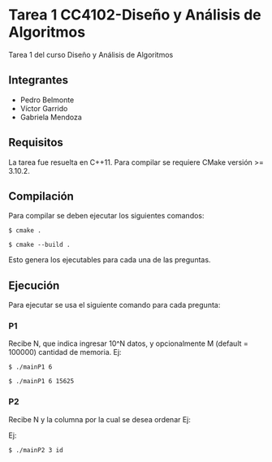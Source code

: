 # Tarea 1 CC4102-Diseño y Análisis de Algoritmos
Tarea 1 del curso Diseño y Análisis de Algoritmos

## Integrantes
* Pedro Belmonte
* Víctor Garrido
* Gabriela Mendoza

## Requisitos
La tarea fue resuelta en C++11. Para compilar se requiere CMake versión >= 3.10.2.

## Compilación
Para compilar se deben ejecutar los siguientes comandos:

```
$ cmake .
```

```
$ cmake --build .
```

Esto genera los ejecutables para cada una de las preguntas.
## Ejecución
Para ejecutar se usa el siguiente comando para cada pregunta:
### P1
Recibe N, que indica ingresar 10^N datos, y opcionalmente M (default = 100000) cantidad de memoria.
Ej:
```
$ ./mainP1 6
```
```
$ ./mainP1 6 15625
```
### P2 
Recibe N y la columna por la cual se desea ordenar
Ej:

Ej:
```
$ ./mainP2 3 id
```
